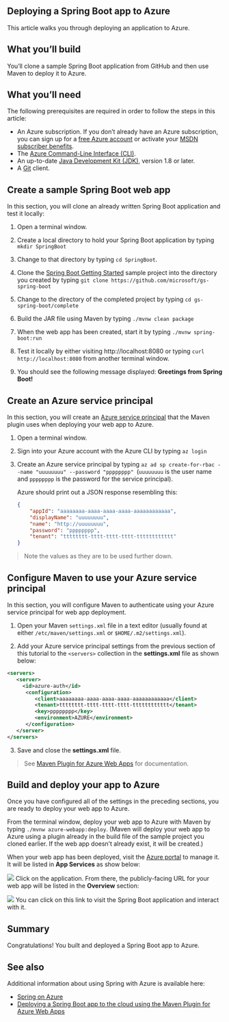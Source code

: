 ## Deploying a Spring Boot app to Azure
This article walks you through deploying an application to Azure.

## What you’ll build
You’ll clone a sample Spring Boot application from GitHub and then use Maven to deploy it to Azure.

## What you’ll need
The following prerequisites are required in order to follow the steps in this article:

* An Azure subscription. If you don’t already have an Azure subscription, you can sign up for a [free Azure account](https://azure.microsoft.com/pricing/free-trial/) or activate your [MSDN subscriber benefits](https://azure.microsoft.com/pricing/member-offers/msdn-benefits-details/).
* The [Azure Command-Line Interface (CLI)](http://docs.microsoft.com/cli/azure/overview).
* An up-to-date [Java Development Kit (JDK)](http://www.oracle.com/technetwork/java/javase/downloads/), version 1.8 or later.
* A [Git](https://github.com/) client.

## Create a sample Spring Boot web app
In this section, you will clone an already written Spring Boot application and test it locally:

1. Open a terminal window.

2. Create a local directory to hold your Spring Boot application by typing `mkdir SpringBoot`

3. Change to that directory by typing `cd SpringBoot`.

4. Clone the [Spring Boot Getting Started](https://github.com/microsoft/gs-spring-boot) sample project into the directory you created by typing `git clone https://github.com/microsoft/gs-spring-boot`

5. Change to the directory of the completed project by typing `cd gs-spring-boot/complete`

6. Build the JAR file using Maven by typing `./mvnw clean package`

7. When the web app has been created, start it by typing `./mvnw spring-boot:run`

8. Test it locally by either visiting http://localhost:8080 or typing `curl http://localhost:8080` from another terminal window.

9. You should see the following message displayed: **Greetings from Spring Boot!**

## Create an Azure service principal
In this section, you will create an [Azure service principal](https://cmatskas.com/service-principals-in-microsoft-azure/) that the Maven plugin uses when deploying your web app to Azure.

1. Open a terminal window.

2. Sign into your Azure account with the Azure CLI by typing `az login`

3. Create an Azure service principal by typing `az ad sp create-for-rbac --name "uuuuuuuu" --password "pppppppp" `(`uuuuuuuu` is the user name and `pppppppp` is the password for the service principal).

    Azure should print out a JSON response resembling this:

    ```json
    {
        "appId": "aaaaaaaa-aaaa-aaaa-aaaa-aaaaaaaaaaaa",
        "displayName": "uuuuuuuu",
        "name": "http://uuuuuuuu",
        "password": "pppppppp",
        "tenant": "tttttttt-tttt-tttt-tttt-tttttttttttt"
    }
    ```

> Note the values as they are to be used further down.

## Configure Maven to use your Azure service principal
In this section, you will configure Maven to authenticate using your Azure service principal for web app deployment.

1. Open your Maven `settings.xml` file in a text editor (usually found at either `/etc/maven/settings.xml` or `$HOME/.m2/settings.xml`).

2. Add your Azure service principal settings from the previous section of this tutorial to the `<servers>` collection in the **settings.xml** file as shown below:

```xml
<servers>
   <server>
     <id>azure-auth</id>
      <configuration>
         <client>aaaaaaaa-aaaa-aaaa-aaaa-aaaaaaaaaaaa</client>
         <tenant>tttttttt-tttt-tttt-tttt-tttttttttttt</tenant>
         <key>pppppppp</key>
         <environment>AZURE</environment>
      </configuration>
   </server>
</servers>
```

3. Save and close the **settings.xml** file.

> See [Maven Plugin for Azure Web Apps](https://github.com/Microsoft/azure-maven-plugins/tree/master/azure-webapp-maven-plugin) for documentation.

## Build and deploy your app to Azure
Once you have configured all of the settings in the preceding sections, you are ready to deploy your web app to Azure.

From the terminal window, deploy your web app to Azure with Maven by typing `./mvnw azure-webapp:deploy`. (Maven will deploy your web app to Azure using a plugin already in the build file of the sample project you cloned earlier. If the web app doesn’t already exist, it will be created.)

When your web app has been deployed, visit the [Azure portal](https://portal.azure.com/) to manage it. It will be listed in **App Services** as show below:

![](http://spring.io/guides/gs/spring-boot-for-azure/AP01.png)
Click on the application. From there, the publicly-facing URL for your web app will be listed in the **Overview** section:

![](http://spring.io/guides/gs/spring-boot-for-azure/AP02.png)
You can click on this link to visit the Spring Boot application and interact with it.

## Summary
Congratulations! You built and deployed a Spring Boot app to Azure.

## See also
Additional information about using Spring with Azure is available here:

* [Spring on Azure](https://docs.microsoft.com/java/azure/spring-framework/)
* [Deploying a Spring Boot app to the cloud using the Maven Plugin for Azure Web Apps](https://docs.microsoft.com/java/azure/spring-framework/deploy-spring-boot-java-app-with-maven-plugin)